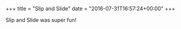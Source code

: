 +++
title = "Slip and Slide"
date = "2016-07-31T16:57:24+00:00"
+++

Slip and Slide was super fun!
			